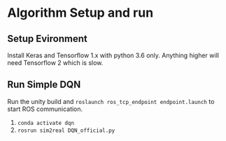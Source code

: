 # Algorithm Setup and run

## Setup Evironment
Install Keras and Tensorflow 1.x with python 3.6 only. Anything higher will need Tensorflow 2 which is slow.

## Run Simple DQN 
Run the unity build and ```roslaunch ros_tcp_endpoint endpoint.launch``` to start ROS communication.
1. ```conda activate dqn```
2. ```rosrun sim2real DQN_official.py```
